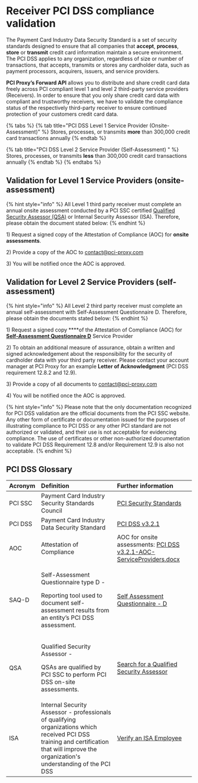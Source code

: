 # Receiver PCI DSS compliance validation

The Payment Card Industry Data Security Standard is a set of security standards designed to ensure that all companies that **accept**, **process**, **store** or **transmit** credit card information maintain a secure environment. The PCI DSS applies to any organization, regardless of size or number of transactions, that accepts, transmits or stores any cardholder data, such as payment processors, acquirers, issuers, and service providers.

**PCI Proxy’s Forward API** allows you to distribute and share credit card data freely across PCI compliant level 1 and level 2 third-party service providers \(Receivers\). In order to ensure that you only share credit card data with compliant and trustworthy receivers, we have to validate the compliance status of the respectively third-party receiver to ensure continued protection of your customers credit card data.

{% tabs %}
{% tab title="PCI DSS Level 1 Service Provider \(Onsite-Assessment\)" %}
Stores, processes, or transmits **more** than 300,000 credit card transactions annually
{% endtab %}

{% tab title="PCI DSS Level 2 Service Provider \(Self-Assessment\)    " %}
Stores, processes, or transmits **less** than 300,000 credit card transactions annually
{% endtab %}
{% endtabs %}

## **Validation for Level 1 Service Providers \(onsite-assessment\)**

{% hint style="info" %}
All Level 1 third party receiver must complete an annual onsite assessment conducted by a PCI SSC certified [Qualified Security Assessor \(QSA\)](https://www.pcisecuritystandards.org/assessors_and_solutions/qualified_security_assessors) or Internal Security Assessor \(ISA\). Therefore, please obtain the document stated below:
{% endhint %}

1\)  Request a signed copy of the Attestation of Compliance \(AOC\) for **onsite assessments**.

2\)  Provide a copy of the AOC to [contact@pci-proxy.com](mailto:contact@pci-proxy.com)

3\)  You will be notified once the AOC is approved.

## **Validation for Level 2 Service Providers \(self-assessment\)**

{% hint style="info" %}
All Level 2 third party receiver must complete an annual self-assessment with Self-Assessment Questionnaire D. Therefore, please obtain the documents stated below:
{% endhint %}

1\)  Request a signed copy ****of the Attestation of Compliance \(AOC\) for [**Self-Assessment Questionnaire D**](https://www.pcisecuritystandards.org/document_library?category=saqs#results) Service Provider

2\)  To obtain an additional measure of assurance, obtain a written and signed acknowledgement about  the responsibility for the security of cardholder data with your third party receiver. Please contact your account manager at PCI Proxy for an example **Letter of Acknowledgment** \(PCI DSS requirement 12.8.2 and 12.9\).

3\)  Provide a copy of all documents to [contact@pci-proxy.com](mailto:contact@pci-proxy.com) 

4\)  You will be notified once the AOC is approved.

{% hint style="info" %}
Please note that the only documentation recognized for PCI DSS validation are the official documents from the PCI SSC website. Any other form of certificate or documentation issued for the purposes of illustrating compliance to PCI DSS or any other PCI standard are not authorized or validated, and their use is not acceptable for evidencing compliance. The use of certificates or other non-authorized documentation to validate PCI DSS Requirement 12.8 and/or Requirement 12.9 is also not acceptable.
{% endhint %}

## PCI DSS Glossary

<table>
  <thead>
    <tr>
      <th style="text-align:left">Acronym</th>
      <th style="text-align:left">Definition</th>
      <th style="text-align:left">Further information</th>
    </tr>
  </thead>
  <tbody>
    <tr>
      <td style="text-align:left">PCI SSC</td>
      <td style="text-align:left">Payment Card Industry Security Standards Council</td>
      <td style="text-align:left"><a href="https://www.pcisecuritystandards.org/">PCI Security Standards</a>
      </td>
    </tr>
    <tr>
      <td style="text-align:left">PCI DSS</td>
      <td style="text-align:left">Payment Card Industry Data Security Standard</td>
      <td style="text-align:left"><a href="https://www.pcisecuritystandards.org/documents/PCI_DSS_v3-2-1.pdf?agreement=true">PCI DSS v3.2.1</a>
      </td>
    </tr>
    <tr>
      <td style="text-align:left">AOC</td>
      <td style="text-align:left">Attestation of Compliance</td>
      <td style="text-align:left">AOC for onsite assessments: <a href="https://www.pcisecuritystandards.org/documents/PCI-DSS-v3_2_1-AOC-ServiceProviders.docx?agreement=true&amp;time=1595506976845">PCI DSS v3.2.1-AOC-ServiceProviders.docx</a>
      </td>
    </tr>
    <tr>
      <td style="text-align:left">SAQ-D</td>
      <td style="text-align:left">
        <p>Self-Assessment Questionnaire type D -</p>
        <p>Reporting tool used to document self-assessment results from an entity&#x2019;s
          PCI DSS assessment.</p>
      </td>
      <td style="text-align:left"><a href="https://www.pcisecuritystandards.org/documents/PCI-DSS-v3_2_1-SAQ-D_ServiceProvider.pdf?agreement=true&amp;time=1595503662823">Self Assessment Questionnaire - D</a>
      </td>
    </tr>
    <tr>
      <td style="text-align:left">QSA</td>
      <td style="text-align:left">
        <p>Qualified Security Assessor -</p>
        <p>QSAs are qualified by PCI SSC to perform PCI DSS on-site assessments.</p>
      </td>
      <td style="text-align:left"><a href="https://www.pcisecuritystandards.org/assessors_and_solutions/qualified_security_assessors">Search for a Qualified Security Assessor</a>
      </td>
    </tr>
    <tr>
      <td style="text-align:left">ISA</td>
      <td style="text-align:left">Internal Security Assessor - professionals of qualifying organizations
        which received PCI DSS training and certification that will improve the
        organization&apos;s understanding of the PCI DSS</td>
      <td style="text-align:left"><a href="https://www.pcisecuritystandards.org/assessors_and_solutions/internal_security_assessors">Verify an ISA Employee</a>
      </td>
    </tr>
  </tbody>
</table>





